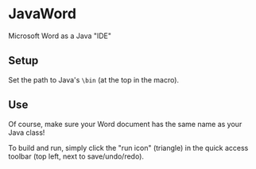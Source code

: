 # JavaWord

Microsoft Word as a Java "IDE"

## Setup

Set the path to Java's `\bin` (at the top in the macro).

## Use

Of course, make sure your Word document has the same name as your Java class!

To build and run, simply click the "run icon" (triangle) in the quick access toolbar (top left, next to save/undo/redo).